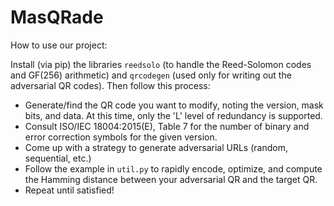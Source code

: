 # MasQRade

How to use our project:

Install (via pip) the libraries `reedsolo` (to handle the Reed-Solomon codes and GF(256) arithmetic) and `qrcodegen` (used only for writing out the adversarial QR codes). Then follow this process:

- Generate/find the QR code you want to modify, noting the version, mask bits, and data. At this time, only the 'L' level of redundancy is supported.
- Consult ISO/IEC 18004:2015(E), Table 7 for the number of binary and error correction symbols for the given version.
- Come up with a strategy to generate adversarial URLs (random, sequential, etc.)
- Follow the example in `util.py` to rapidly encode, optimize, and compute the Hamming distance between your adversarial QR and the target QR.
- Repeat until satisfied!
